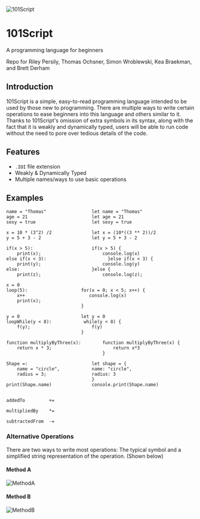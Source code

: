 ![101Script](https://github.com/brettderham/101Script/blob/master/resources/101script-logo.jpg "101Script")
# 101Script
A programming language for beginners

Repo for Riley Persily, Thomas Ochsner, Simon Wroblewski, Kea Braekman, and Brett Derham

## Introduction
101Script is a simple, easy-to-read programming language intended to be used by those new to programming.  There are multiple ways to write certain operations to ease beginners into this language and others similar to it.  Thanks to 101Script's omission of extra symbols in its syntax, along with the fact that it is weakly and dynamically typed, users will be able to run code without the need to pore over tedious details of the code.
## Features
* `.IOI` file extension
* Weakly & Dynamically Typed
* Multiple names/ways to use basic operations

## Examples


```
name = "Thomas"                 let name = "Thomas"
age = 21                        let age = 21
sexy = true                     let sexy = true
```

```
x = 10 * (3^2) /2				let x = (10*((3 ** 2))/2
y = 5 + 3 - 2					let y = 5 + 3 - 2
```

```
if(x > 5):						if(x > 5) {
	print(x);						console.log(x)
else if(x < 3):					      }else if(x < 3) {
	print(y);						console.log(y)
else:							}else {
	print(z);						console.log(z);
```

```
x = 0                       
loop(5):                    for(x = 0; x < 5; x++) {
    x++                        console.log(x)
    print(x);                  
                            }
```

```
y = 0                       let y = 0
loopWhile(y < 8):            while(y < 8) {
    f(y);                       f(y)
                            }
```

```
function multiplyByThree(x):		function multiplyByThree(x) {
	return x * 3;						return x*3
									}
```

```
Shape =:						let shape = {
	name = "circle",		    name: "circle",
	radius = 3;					radius: 3
								}
print(Shape.name)				console.print(Shape.name)
								
```

```
addedTo         +=

multipliedBy    *=

subtractedFrom  -=
```

### Alternative Operations
There are two ways to write most operations: The typical symbol and a simplified string representation of the operation.  (Shown below)
#### Method A
![MethodA](https://github.com/brettderham/101Script/blob/master/resources/changeMaker101a.png "Method A")
#### Method B
![MethodB](https://github.com/brettderham/101Script/blob/master/resources/changeMaker101b.png "Method B")
